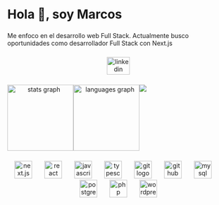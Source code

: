 <h1 align="left">Hola 👋, soy Marcos</h1>

###

<p align="left">Me enfoco en el desarrollo web Full Stack. Actualmente busco oportunidades como desarrollador Full Stack con Next.js</p>

###

<div align="center">
  <a href="https://www.linkedin.com/in/mooremarcos/" target="_blank">
    <img src="https://cdn.jsdelivr.net/gh/devicons/devicon@latest/icons/linkedin/linkedin-original.svg" width="52" height="40" alt="linkedin logo" />
  </a>
</div>

###

<div align="center" style="display:flex;flex-direction:row;flex-wrap:wrap;">
  <img src="https://faw-github-readme-stats.vercel.app/api?username=fawredd&hide_title=false&hide_rank=false&show_icons=true&include_all_commits=true&count_private=true&disable_animations=false&theme=transparent&locale=es&hide_border=false&order=1" height="150" alt="stats graph"  />
  <img src="https://faw-github-readme-stats.vercel.app/api/top-langs?username=fawredd&locale=es&hide_title=false&layout=compact&card_width=320&langs_count=5&theme=transparent&hide_border=false&order=2" height="150" alt="languages graph"  />
  <img src="https://github-readme-stats.vercel.app/api/wakatime?username=fawredd&layout=compact" />
</div>


###

<div align="center">
  <img src="https://cdn.jsdelivr.net/gh/devicons/devicon@latest/icons/nextjs/nextjs-original.svg" height="40" alt="next.js logo"  />
  <img width="20" />
  <img src="https://cdn.jsdelivr.net/gh/devicons/devicon/icons/react/react-original.svg" height="40" alt="react logo"  />
  <img width="20" />
  <img src="https://cdn.jsdelivr.net/gh/devicons/devicon/icons/javascript/javascript-original.svg" height="40" alt="javascript logo"  />
  <img width="20" />
  <img src="https://cdn.jsdelivr.net/gh/devicons/devicon/icons/typescript/typescript-original.svg" height="40" alt="typescript logo"  />
  <img width="20" />
  <img src="https://cdn.jsdelivr.net/gh/devicons/devicon/icons/git/git-original.svg" height="40" alt="git logo"  />
  <img width="20" />
  <img src="https://cdn.jsdelivr.net/gh/devicons/devicon/icons/github/github-original.svg" height="40" alt="github logo"  />
  <img width="20" />
  <img src="https://cdn.jsdelivr.net/gh/devicons/devicon/icons/mysql/mysql-original.svg" height="40" alt="mysql logo"  />
  <img width="20" />
  <img src="https://cdn.jsdelivr.net/gh/devicons/devicon/icons/postgresql/postgresql-original.svg" height="40" alt="postgresql logo"  />
  <img width="20" />
  <img src="https://cdn.jsdelivr.net/gh/devicons/devicon@latest/icons/php/php-original.svg" height="40" alt="php logo" />
  <img width="20" />
  <img src="https://cdn.jsdelivr.net/gh/devicons/devicon@latest/icons/wordpress/wordpress-original.svg" height="40" alt="wordpress logo"/>
          
          
</div>

###
